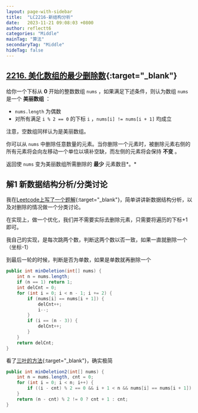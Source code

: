 ```yaml
---
layout: page-with-sidebar
title:  "LC2216-新结构分析"
date:   2023-11-21 09:08:03 +0800
author: reflectt6
categories: "Middle"
mainTag: "算法"
secondaryTag: "Middle"
hideTag: false
---
```


## [2216. 美化数组的最少删除数](https://leetcode.cn/problems/minimum-deletions-to-make-array-beautiful/){:target="_blank"}

给你一个下标从 **0** 开始的整数数组 `nums` ，如果满足下述条件，则认为数组 `nums` 是一个 **美丽数组** ：

- `nums.length` 为偶数
- 对所有满足 `i % 2 == 0` 的下标 `i` ，`nums[i] != nums[i + 1]` 均成立

注意，空数组同样认为是美丽数组。

你可以从 `nums` 中删除任意数量的元素。当你删除一个元素时，被删除元素右侧的所有元素将会向左移动一个单位以填补空缺，而左侧的元素将会保持 **不变** 。

返回使 `nums` 变为美丽数组所需删除的 **最少** 元素数目*。*



## 解1 新数据结构分析/分类讨论

我在[Leetcode上写了一个题解](https://leetcode.cn/problems/minimum-deletions-to-make-array-beautiful/solutions/2535419/xin-shu-ju-jie-gou-fen-xi-fa-by-reflectt-sjaw/){:target="_blank"}，简单讲讲新数据结构分析，以及对删除的情况做一个分类讨论。

在实现上，做一个优化，我们并不需要实际去删除元素，只需要将遍历的下标+1即可。

我自己的实现，是每次跳两个数，判断这两个数以否一致，如果一直就删除一个（坐标-1）

到最后一轮的时候，判断是否为单数，如果是单数就再删除一个

```java
public int minDeletion(int[] nums) {
    int n = nums.length;
    if (n == 1) return 1;
    int delCnt = 0;
    for (int i = 0; i < n - 1; i += 2) {
        if (nums[i] == nums[i + 1]) {
            delCnt++;
            i--;
        }
        if (i == (n - 3)) {
            delCnt++;
        }
    }
    return delCnt;
}
```

看了[三叶的方法](https://leetcode.cn/problems/minimum-deletions-to-make-array-beautiful/solutions/2535327/gong-shui-san-xie-zhi-ji-ben-zhi-de-ji-j-dk05/){:target="_blank"}，确实极简

```java
public int minDeletion2(int[] nums) {
    int n = nums.length, cnt = 0;
    for (int i = 0; i < n; i++) {
        if ((i - cnt) % 2 == 0 && i + 1 < n && nums[i] == nums[i + 1]) cnt++;
    }
    return (n - cnt) % 2 != 0 ? cnt + 1 : cnt;
}
```
